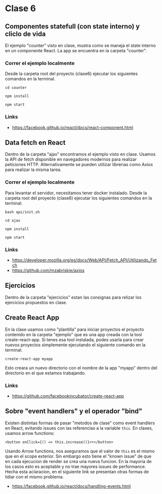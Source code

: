 # Clase 6


## Componentes statefull (con state interno) y cliclo de vida

El ejemplo "counter" visto en clase, mustra como se maneja el state interno en un componente React. La app se encuentra en la carpeta "counter".

### Correr el ejemplo localmente

Desde la carpeta root del proyecto (clase6) ejecutar los siguientes comandos en la terminal.

```
cd counter
```

```
npm install
```

```
npm start
```

### Links

- https://facebook.github.io/react/docs/react-component.html


## Data fetch en React

Dentro de la carpeta "ajax" encontramos el ejemplo visto en clase. Usamos la API de fetch disponible en navegadores modernos para realizar peticiones HTTP. Alternativamente se pueden utilizar librerias como Axios para realizar la misma tarea.

### Correr el ejemplo localmente

Para levantar el servidor, necesitamos tener docker instalado. Desde la carpeta root del proyecto (clase6) ejecutar los siguientes comandos en la terminal.

```
bash api/init.sh
```

```
cd ajax
```

```
npm install
```

```
npm start
```

### Links

- https://developer.mozilla.org/es/docs/Web/API/Fetch_API/Utilizando_Fetch
- https://github.com/mzabriskie/axios


## Ejercicios

Dentro de la carpeta "ejercicios" estan las consignas para relizar los ejercicios propuestos en clase.


## Create React App

En la clase usamos como "plantilla" para iniciar proyectos el proyecto contenido en la carpeta "ejemplo" que es una app creada con la tool create-react-app. Si tenes esa tool instalada, podes usarla para crear nuevos proyectos simplemente ejecutando el siguiente comando en la terminal.

```
create-react-app myapp
```

Esto creara un nuevo directorio con el nombre de la app "myapp" dentro del directorio en el que estamos trabajando.

### Links

- https://github.com/facebookincubator/create-react-app


## Sobre "event handlers" y el operador "bind"

Existen distintas formas de pasar "metodos de clase" como event handlers en React, evitando issues con las referencias a la variable `this`. En clases, usamos arrow functions:

```
<button onClick={() => this.increase()}>+</button>
```

Usando Arrow functions, nos aseguramos que el valor de `this` es el mismo que en el scope exterior. Sin embargo esto tiene el "known issue" de que en cada ejecucion de render se crea una nueva funcion. En la mayoria de los casos esto es aceptable y no trae mayores issues de performance. Hecha esta aclaracion, en el siguiente link se presentan otras formas de lidiar con el mismo problema.

- https://facebook.github.io/react/docs/handling-events.html


